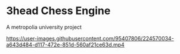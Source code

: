 # 3head Chess Engine

A metropolia university project

https://user-images.githubusercontent.com/95407806/224570034-a643d484-d117-472e-851d-560af21ce63d.mp4
